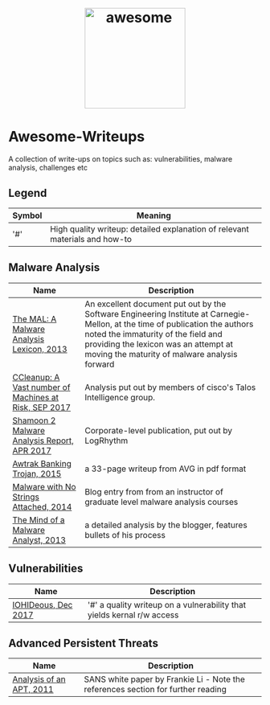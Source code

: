 <h1 align="center">
 	<br>
 	  <img width="200" src="https://cdn.rawgit.com/sindresorhus/awesome/master/media/logo.svg" alt="awesome">
 	<br>
</h1>

# Awesome-Writeups
A collection of write-ups on topics such as: vulnerabilities, malware analysis, challenges etc

## Legend
Symbol | Meaning
------ | -------
'#'       | High quality writeup: detailed explanation of relevant materials and how-to

## Malware Analysis
Name | Description
---- | ----
[The MAL: A Malware Analysis Lexicon, 2013](https://www.sei.cmu.edu/reports/13tn010.pdf) | An excellent document put out by the Software Engineering Institute  at Carnegie-Mellon, at the time of publication the authors noted the immaturity of the field and providing the lexicon was an attempt at moving the maturity of malware analysis forward
[CCleanup: A Vast number of Machines at Risk, SEP 2017](http://blog.talosintelligence.com/2017/09/avast-distributes-malware.html) | Analysis put out by members of cisco's Talos Intelligence group.
[Shamoon 2 Malware Analysis Report, APR 2017](https://cloud.kapostcontent.net/pub/e2ac29d3-e8e5-4d5c-8f5e-ec75f1007fe2/shamoon-2-malware-analysis-logrhythm-labs-threat-intel-report.pdf??kui=lf96gUfRXveuw9JGOFkZMg) | Corporate-level publication, put out by LogRhythm
[Awtrak Banking Trojan, 2015](https://now.avg.com/wp-content/uploads/2015/03/avg_technologies_vawtrak_banking_trojan_report.pdf) | a 33-page writeup from AVG in pdf format
[Malware with No Strings Attached, 2014](http://www.ghettoforensics.com/2014/02/malware-with-no-strings-attached.html) | Blog entry from from an instructor of graduate level malware analysis courses
[The Mind of a Malware Analyst, 2013](http://secmem.blogspot.com/2013/08/the-mind-of-malware-analyst-blogging.html) | a detailed analysis by the blogger, features bullets of his process

## Vulnerabilities
Name | Description
---- | ----
[IOHIDeous, Dec 2017](https://siguza.github.io/IOHIDeous/) | '#' a quality writeup on a vulnerability that yields kernal r/w access

## Advanced Persistent Threats
Name | Description
---- | ----
[Analysis of an APT, 2011](https://www.sans.org/reading-room/whitepapers/malicious/detailed-analysis-advanced-persistent-threat-malware-33814) | SANS white paper by Frankie Li - Note the references section for further reading
 
